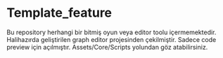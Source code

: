 # Template_feature
Bu repository herhangi bir bitmiş oyun veya editor toolu içermemektedir. Halihazırda geliştirilen graph editor projesinden çekilmiştir. Sadece code preview için açılmıştır. Assets/Core/Scripts yolundan göz atabilirsiniz.
